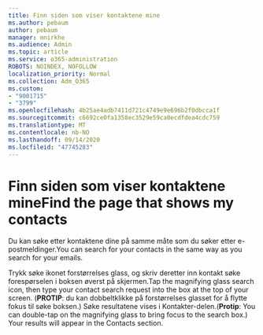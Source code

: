 ```yaml
---
title: Finn siden som viser kontaktene mine
ms.author: pebaum
author: pebaum
manager: mnirkhe
ms.audience: Admin
ms.topic: article
ms.service: o365-administration
ROBOTS: NOINDEX, NOFOLLOW
localization_priority: Normal
ms.collection: Adm_O365
ms.custom:
- "9001715"
- "3799"
ms.openlocfilehash: 4b25ae4adb7411d721c4749e9e696b2f0dbcca1f
ms.sourcegitcommit: c6692ce0fa1358ec3529e59ca0ecdfdea4cdc759
ms.translationtype: MT
ms.contentlocale: nb-NO
ms.lasthandoff: 09/14/2020
ms.locfileid: "47745283"
---
```

# <a name="find-the-page-that-shows-my-contacts"></a><span data-ttu-id="a73df-102">Finn siden som viser kontaktene mine</span><span class="sxs-lookup"><span data-stu-id="a73df-102">Find the page that shows my contacts</span></span>

<span data-ttu-id="a73df-103">Du kan søke etter kontaktene dine på samme måte som du søker etter e-postmeldinger.</span><span class="sxs-lookup"><span data-stu-id="a73df-103">You can search for your contacts in the same way as you search for your emails.</span></span>
 
<span data-ttu-id="a73df-104">Trykk søke ikonet forstørrelses glass, og skriv deretter inn kontakt søke forespørselen i boksen øverst på skjermen.</span><span class="sxs-lookup"><span data-stu-id="a73df-104">Tap the magnifying glass search icon, then type your contact search request into the box at the top of your screen.</span></span> <span data-ttu-id="a73df-105">(**PROTIP**: du kan dobbeltklikke på forstørrelses glasset for å flytte fokus til søke boksen.) Søke resultatene vises i Kontakter-delen.</span><span class="sxs-lookup"><span data-stu-id="a73df-105">(**Protip**: You can double-tap on the magnifying glass to bring focus to the search box.) Your results will appear in the Contacts section.</span></span>

